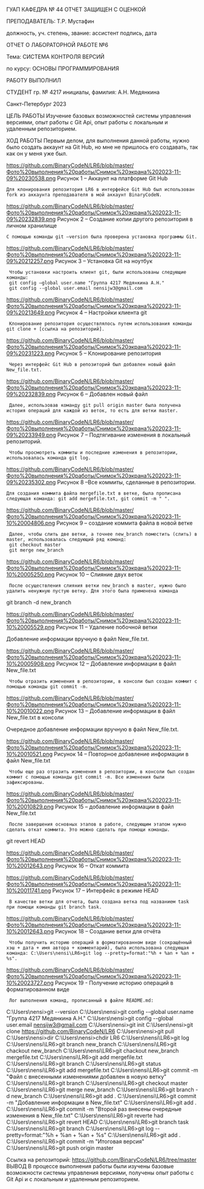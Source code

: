 ﻿ГУАП
КАФЕДРА № 44
ОТЧЕТ 
ЗАЩИЩЕН С ОЦЕНКОЙ

ПРЕПОДАВАТЕЛЬ: Т.Р. Мустафин

должность, уч. степень, звание: ассистент
подпись, дата


ОТЧЕТ О ЛАБОРАТОРНОЙ РАБОТЕ №6

Тема: СИСТЕМА КОНТРОЛЯ ВЕРСИЙ

по курсу: ОСНОВЫ ПРОГРАММИРОВАНИЯ


РАБОТУ ВЫПОЛНИЛ

СТУДЕНТ гр. № 4217
инициалы, фамилия: А.Н. Медянкина




Санкт-Петербург 
2023


ЦЕЛЬ РАБОТЫ
     Изучение базовых возможностей системы управления версиями, опыт работы с Git Api, опыт работы с локальным и удаленным репозиторием.
     

ХОД РАБОТЫ
     Первым делом, для выполнения данной работы, нужно было создать аккаунт на Git Hub, но мне не пришлось его создавать, так как он у меня уже был.

https://github.com/BinaryCodeN/LR6/blob/master/Фото%20выполнения%20работы/Снимок%20экрана%202023-11-09%20230538.png
Рисунок 1 – Аккаунт на платформе Git Hub


	Для клонирования репозитория LR6 в интерфейсе Git Hub был использован fork из аккаунта преподавателя в мой аккаунт BinaryCodeN.

https://github.com/BinaryCodeN/LR6/blob/master/Фото%20выполнения%20работы/Снимок%20экрана%202023-11-09%20232839.png
Рисунок 2 – Создание копии другого репозитория в личном хранилище


	С помощью команды git –version была проверена установка программы Git.

https://github.com/BinaryCodeN/LR6/blob/master/Фото%20выполнения%20работы/Снимок%20экрана%202023-11-09%20212257.png
Рисунок 3 – Установка Git на ноутбук


     Чтобы установки настроить клиент git, были использованы следующие команды: 
     git config –global user.name "Группа 4217 Медянкина А.Н."
     git config --global user.email nensijw3@gmail.com

https://github.com/BinaryCodeN/LR6/blob/master/Фото%20выполнения%20работы/Снимок%20экрана%202023-11-09%20213649.png
Рисунок 4 – Настройки клиента git


     Клонирование репозитория осуществлялось путем использования команды git clone + [ссылка на репозиторий].

https://github.com/BinaryCodeN/LR6/blob/master/Фото%20выполнения%20работы/Снимок%20экрана%202023-11-09%20231223.png
Рисунок 5 – Клонирование репозитория


     Через интерфейс Git Hub в репозиторий был добавлен новый файл New_file.txt.

https://github.com/BinaryCodeN/LR6/blob/master/Фото%20выполнения%20работы/Снимок%20экрана%202023-11-09%20232839.png
Рисунок 6 – Добавлен новый файл


     Далее, использовав команду git pull origin master была получена история операций для каждой из веток, то есть для ветки master. 

https://github.com/BinaryCodeN/LR6/blob/master/Фото%20выполнения%20работы/Снимок%20экрана%202023-11-09%20233949.png
Рисунок 7 – Подтягивание изменения в локальный репозиторий.


     Чтобы просмотреть коммиты и последние изменения в репозитории, использовалась команда git log.

https://github.com/BinaryCodeN/LR6/blob/master/Фото%20выполнения%20работы/Снимок%20экрана%202023-11-09%20235302.png
Рисунок 8 –Все коммиты, сделанные в репозитории.


	Для создания коммита файла mergefile.txt в ветке, была прописана следующая команда: git add mergefile.txt, git commit -m " ".


https://github.com/BinaryCodeN/LR6/blob/master/Фото%20выполнения%20работы/Снимок%20экрана%202023-11-10%20004806.png
Рисунок 9 – создание коммита файла в новой ветке


     Далее, чтобы слить две ветки, а точнее new_branch поместить (слить) в master, использовалась следующий ряд команд: 
     git checkout master
     git merge new_branch

https://github.com/BinaryCodeN/LR6/blob/master/Фото%20выполнения%20работы/Снимок%20экрана%202023-11-10%20005250.png
Рисунок 10 – Слияние двух веток


     После осуществления слияния ветки new_branch в master, нужно было удалить ненужную пустую ветку. Для этого была применена команда 
git branch -d new_branch

https://github.com/BinaryCodeN/LR6/blob/master/Фото%20выполнения%20работы/Снимок%20экрана%202023-11-10%20005529.png
Рисунок 11 – Удаление побочной ветки


Добавление информации вручную в файл New_file.txt.
 
https://github.com/BinaryCodeN/LR6/blob/master/Фото%20выполнения%20работы/Снимок%20экрана%202023-11-10%20005908.png
Рисунок 12 – Добавление информации в файл New_file.txt


     Чтобы отразить изменения в репозитории, в консоли был создан коммит с помощью команды git commit -m.

https://github.com/BinaryCodeN/LR6/blob/master/Фото%20выполнения%20работы/Снимок%20экрана%202023-11-10%20010022.png
Рисунок 13 – Добавление информации в файл New_file.txt в консоли


Очередное добавление информации вручную в файл New_file.txt.

https://github.com/BinaryCodeN/LR6/blob/master/Фото%20выполнения%20работы/Снимок%20экрана%202023-11-10%20010521.png
Рисунок 14 – Повторное добавление информации в файл New_file.txt


     Чтобы еще раз отразить изменения в репозитории, в консоли был создан коммит с помощью команды git commit -m. Все изменения были зафиксированы.

https://github.com/BinaryCodeN/LR6/blob/master/Фото%20выполнения%20работы/Снимок%20экрана%202023-11-10%20010829.png
Рисунок 15 – добавление информации в файл New_file.txt


     После завершения основных этапов в работе, следующим этапом нужно сделать откат коммита. Это можно сделать при помощи команды.
git revert HEAD

https://github.com/BinaryCodeN/LR6/blob/master/Фото%20выполнения%20работы/Снимок%20экрана%202023-11-10%20012643.png
Рисунок 16 – Откат коммита

https://github.com/BinaryCodeN/LR6/blob/master/Фото%20выполнения%20работы/Снимок%20экрана%202023-11-10%20011741.png
Рисунок 17 – Интерфейс в режиме HEAD


     В качестве ветки для отчета, была создана ветка под названием task при помощи команды git branch task.

https://github.com/BinaryCodeN/LR6/blob/master/Фото%20выполнения%20работы/Снимок%20экрана%202023-11-10%20012643.png
Рисунок 18 – Создание ветки для отчёта


     Чтобы получить историю операций в форматированном виде (сокращённый хэш + дата + имя автора + комментарий), была использована следующая команда: C:\Users\nensi\LR6>git log --pretty=format:"%h + %an + %an + %s".

https://github.com/BinaryCodeN/LR6/blob/master/Фото%20выполнения%20работы/Снимок%20экрана%202023-11-10%20023727.png
Рисунок 19 - Получение историю операций в форматированном виде


     Лог выполнения команд, прописанный в файле README.md:
C:\Users\nensi>git --version
C:\Users\nensi>git config --global user.name "Группа 4217 Медянкина А.Н."
C:\Users\nensi>git config --global user.email nensijw3@gmail.com
C:\Users\nensi>git init
C:\Users\nensi>git clone https://github.com/BinaryCodeN/LR6
C:\Users\nensi>git pull
C:\Users\nensi>dir
C:\Users\nensi>chdir LR6
C:\Users\nensi\LR6>git log
C:\Users\nensi\LR6>git branch new_branch
C:\Users\nensi\LR6>git chackout new_branch
C:\Users\nensi\LR6>git chackout new_branch mergefile.txt
C:\Users\nensi\LR6>git add mergefile.txt
C:\Users\nensi\LR6>git branch
C:\Users\nensi\LR6>git status
C:\Users\nensi\LR6>git add mergefile.txt
C:\Users\nensi\LR6>git commit -m "Файл с внесенными изменениями добавлен в новую ветку"
C:\Users\nensi\LR6>git branch
C:\Users\nensi\LR6>git checkout master
C:\Users\nensi\LR6>git merge new_branch
C:\Users\nensi\LR6>git branch -d new_branch
C:\Users\nensi\LR6>git add .
C:\Users\nensi\LR6>git commit -m "Добавление информации в New_file.txt"
C:\Users\nensi\LR6>git add .
C:\Users\nensi\LR6>git commit -m "Второй раз внесены очередные изменения в New_file.txt"
C:\Users\nensi\LR6>git reverte had
C:\Users\nensi\LR6>git revert HEAD
C:\Users\nensi\LR6>git branch task
C:\Users\nensi\LR6>git branch
C:\Users\nensi\LR6>git log --pretty=format:"%h + %an + %an + %s"
C:\Users\nensi\LR6>git add .
C:\Users\nensi\LR6>git commit -m "Итоговая версия"
C:\Users\nensi\LR6>git push origin master

Ссылка на репозиторий: https://github.com/BinaryCodeN/LR6/tree/master
ВЫВОД
     В процессе выполнения работы были изучены базовые возможности системы управления версиями, получены опыт работы с Git Api и с локальным и удаленным репозиторием.


